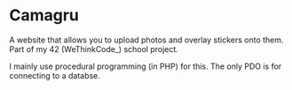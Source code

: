 # Camagru
A website that allows you to upload photos and overlay stickers onto them. Part of my 42 (WeThinkCode_) school project.

I mainly use procedural programming (in PHP) for this. The only PDO is for connecting to a databse.
